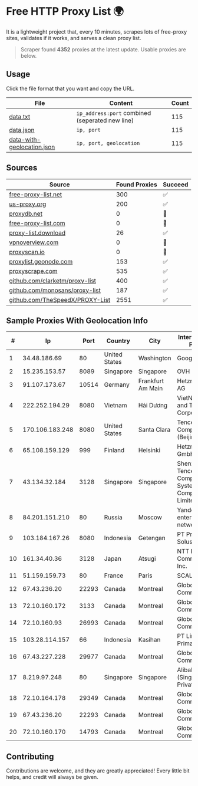 
# Free HTTP Proxy List 🌍

It is a lightweight project that, every 10 minutes, scrapes lots of free-proxy sites, validates if it works, and serves a clean proxy list.


> Scraper found **4352** proxies at the latest update. Usable proxies are below.

## Usage

Click the file format that you want and copy the URL.


|File|Content|Count|
|----|-------|-----|
|[data.txt](https://raw.githubusercontent.com/themiralay/Proxy-List-World/master/data.txt)|`ip_address:port` combined (seperated new line)|115|
|[data.json](https://raw.githubusercontent.com/themiralay/Proxy-List-World/master/data.json)|`ip, port`|115|
|[data-with-geolocation.json](https://raw.githubusercontent.com/themiralay/Proxy-List-World/master/data-with-geolocation.json)|`ip, port, geolocation`|115|

## Sources

|Source|Found Proxies|Succeed|
|------|-------------|-------|
|[free-proxy-list.net](https://free-proxy-list.net)|300|✅|
|[us-proxy.org](https://www.us-proxy.org)|200|✅|
|[proxydb.net](http://proxydb.net)|0|🚫|
|[free-proxy-list.com](https://free-proxy-list.com/?page=&port=&type%5B%5D=http&type%5B%5D=https&up_time=0&search=Search)|0|🚫|
|[proxy-list.download](https://www.proxy-list.download/HTTP)|26|✅|
|[vpnoverview.com](https://vpnoverview.com/privacy/anonymous-browsing/free-proxy-servers)|0|🚫|
|[proxyscan.io](https://www.proxyscan.io)|0|🚫|
|[proxylist.geonode.com](https://proxylist.geonode.com/api/proxy-list?limit=300&page=1&sort_by=lastChecked&sort_type=desc&protocols=http,https)|153|✅|
|[proxyscrape.com](https://api.proxyscrape.com/v2/?request=displayproxies&protocol=http&timeout=10000&country=all&ssl=all&anonymity=all)|535|✅|
|[github.com/clarketm/proxy-list](https://raw.githubusercontent.com/clarketm/proxy-list/master/proxy-list-raw.txt)|400|✅|
|[github.com/monosans/proxy-list](https://raw.githubusercontent.com/monosans/proxy-list/main/proxies/http.txt)|187|✅|
|[github.com/TheSpeedX/PROXY-List](https://raw.githubusercontent.com/TheSpeedX/PROXY-List/master/http.txt)|2551|✅|


## Sample Proxies With Geolocation Info

|#|Ip|Port|Country|City|Internet Service Provider|
|-|--|----|-------|----|-------------------------|
|1|34.48.186.69|80|United States|Washington|Google LLC|
|2|15.235.153.57|8089|Singapore|Singapore|OVH Hosting|
|3|91.107.173.67|10514|Germany|Frankfurt Am Main|Hetzner Online AG|
|4|222.252.194.29|8080|Vietnam|Hải Dương|VietNam Post and Telecom Corporation|
|5|170.106.183.248|8080|United States|Santa Clara|Tencent Cloud Computing (Beijing) Co|
|6|65.108.159.129|999|Finland|Helsinki|Hetzner Online GmbH|
|7|43.134.32.184|3128|Singapore|Singapore|Shenzhen Tencent Computer Systems Company Limited|
|8|84.201.151.210|80|Russia|Moscow|Yandex enterprise network|
|9|103.184.167.26|8080|Indonesia|Getengan|PT Pricom Media Solusi|
|10|161.34.40.36|3128|Japan|Atsugi|NTT PC Communications, Inc.|
|11|51.159.159.73|80|France|Paris|SCALEWAY|
|12|67.43.236.20|22293|Canada|Montreal|GloboTech Communications|
|13|72.10.160.172|3133|Canada|Montreal|GloboTech Communications|
|14|72.10.160.93|26993|Canada|Montreal|GloboTech Communications|
|15|103.28.114.157|66|Indonesia|Kasihan|PT Lintas Data Prima|
|16|67.43.227.228|29977|Canada|Montreal|GloboTech Communications|
|17|8.219.97.248|80|Singapore|Singapore|Alibaba Cloud (Singapore) Private Limited|
|18|72.10.164.178|29349|Canada|Montreal|GloboTech Communications|
|19|67.43.236.20|22293|Canada|Montreal|GloboTech Communications|
|20|72.10.160.170|14793|Canada|Montreal|GloboTech Communications|



## Contributing

Contributions are welcome, and they are greatly appreciated! Every
little bit helps, and credit will always be given.

